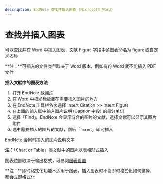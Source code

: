 ```yaml
---
description: EndNote 查找并插入图表 (Microsoft Word)
---
```


# 查找并插入图表

可以查找并在 Word 中插入图表，文献 Figure 字段中的图表命名为 figure 或自定义名称

**注：**可插入的文件类型取决于 Word 版本，例如有的 Word 就不能插入 PDF 文件

**插入文献中的图表方法**

1. 打开 EndNote 数据库
2. 在 Word 中把光标放置在需要插入图片的地方
3. 在 EndNote 工具栏依次选择 Insert Citation &gt;&gt; Insert Figure
4. 在上面的输入框中输入图片说明 \(Caption 字段\) 的部分单词
5. 选择「Find」，EndNote 会显示符合的图片的文献，选择文献可以显示其图片附件
6. 选中需要插入的图片的文献，然后「Insert」即可插入

EndNote 会同时插入的图片说明文字

**注：**「Chart or Table」类文献中的图片以表格形式插入

图表位置取决于输出格式，可参阅[图表设置](../../output-style/additional-style-formatting-options/figures-and-tables.md)

**注：**即时格式化功能不适用于图表，插入图表时不管即时格式化如何选择，都会立即格式化

